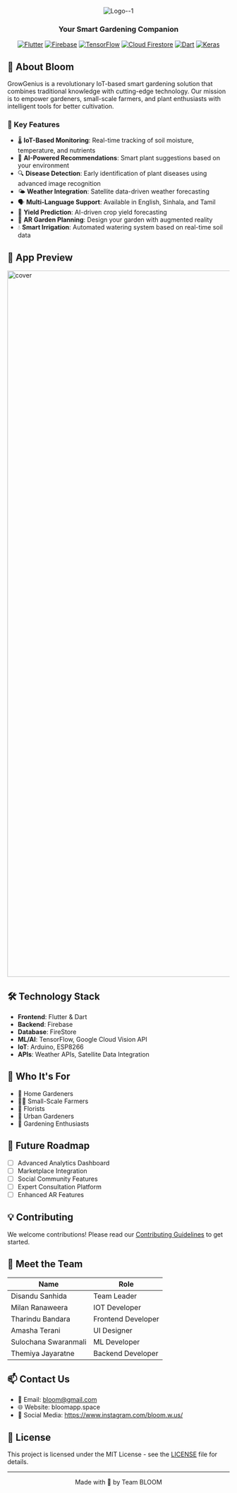 <div align="center">

![Logo--1](https://github.com/user-attachments/assets/b4273a48-fc74-46a6-be94-df9976e44598)


### Your Smart Gardening Companion

[![Flutter](https://img.shields.io/badge/Flutter-%2302569B.svg?style=for-the-badge&logo=Flutter&logoColor=white)](https://flutter.dev)
[![Firebase](https://img.shields.io/badge/Firebase-039BE5?style=for-the-badge&logo=Firebase&logoColor=white)](https://firebase.google.com)
[![TensorFlow](https://img.shields.io/badge/TensorFlow-%23FF6F00.svg?style=for-the-badge&logo=TensorFlow&logoColor=white)](https://www.tensorflow.org)
[![Cloud Firestore](https://img.shields.io/badge/Cloud%20Firestore-039BE5?style=for-the-badge&logo=Firebase&logoColor=white)](https://firebase.google.com/products/firestore)
[![Dart](https://img.shields.io/badge/dart-%230175C2.svg?style=for-the-badge&logo=dart&logoColor=white)](https://dart.dev)
[![Keras](https://img.shields.io/badge/Keras-%23D00000.svg?style=for-the-badge&logo=Keras&logoColor=white)](https://keras.io)


</div>

</div>

## 🚀 About Bloom

GrowGenius is a revolutionary IoT-based smart gardening solution that combines traditional knowledge with cutting-edge technology. Our mission is to empower gardeners, small-scale farmers, and plant enthusiasts with intelligent tools for better cultivation.

### 🌟 Key Features

- 🌡️ **IoT-Based Monitoring**: Real-time tracking of soil moisture, temperature, and nutrients
- 🤖 **AI-Powered Recommendations**: Smart plant suggestions based on your environment
- 🔍 **Disease Detection**: Early identification of plant diseases using advanced image recognition
- 🌤️ **Weather Integration**: Satellite data-driven weather forecasting
- 🗣️ **Multi-Language Support**: Available in English, Sinhala, and Tamil
- 🎯 **Yield Prediction**: AI-driven crop yield forecasting
- 📱 **AR Garden Planning**: Design your garden with augmented reality
- 💧 **Smart Irrigation**: Automated watering system based on real-time soil data

## 📱 App Preview

<img width="1600" alt="cover" src="https://github.com/user-attachments/assets/18ff533c-9240-455d-987d-b315c75c68fa" />


## 🛠️ Technology Stack

- **Frontend**: Flutter & Dart
- **Backend**: Firebase
- **Database**: FireStore
- **ML/AI**: TensorFlow, Google Cloud Vision API
- **IoT**: Arduino, ESP8266
- **APIs**: Weather APIs, Satellite Data Integration

## 🌿 Who It's For

- 🏡 Home Gardeners
- 👨‍🌾 Small-Scale Farmers
- 🌺 Florists
- 🏢 Urban Gardeners
- 🌱 Gardening Enthusiasts

## 🔮 Future Roadmap

- [ ] Advanced Analytics Dashboard
- [ ] Marketplace Integration
- [ ] Social Community Features
- [ ] Expert Consultation Platform
- [ ] Enhanced AR Features

## 💡 Contributing

We welcome contributions! Please read our [Contributing Guidelines](link-to-contributing.md) to get started.

## 👥 Meet the Team


| Name | Role |
|------|------|
| Disandu Sanhida | Team Leader |
| Milan Ranaweera | IOT Developer |
| Tharindu Bandara | Frontend Developer |
| Amasha Terani | UI Designer |
| Sulochana Swaranmali | ML Developer |
| Themiya Jayaratne |  Backend Developer |



## 📫 Contact Us

- 📧 Email: bloom@gmail.com
- 🌐 Website: bloomapp.space
- 📱 Social Media: https://www.instagram.com/bloom.w.us/

## 📄 License

This project is licensed under the MIT License - see the [LICENSE](LICENSE) file for details.

<div align="center">

---

Made with 💚 by Team BLOOM

</div>
